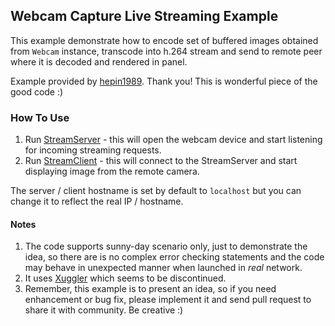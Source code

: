 ## Webcam Capture Live Streaming Example

This example demonstrate how to encode set of buffered images obtained 
from ```Webcam``` instance, transcode into h.264 stream and send to remote peer
where it is decoded and rendered in panel.

Example provided by [hepin1989](https://github.com/hepin1989). Thank you! This is wonderful piece of the good code :)

### How To Use

1. Run [StreamServer](https://github.com/sarxos/webcam-capture/blob/master/webcam-capture-examples/webcam-capture-live-streaming/src/main/java/us/sosia/video/stream/agent/StreamServer.java) - this will open the webcam device and start listening for incoming streaming requests.
2. Run [StreamClient](https://github.com/sarxos/webcam-capture/blob/master/webcam-capture-examples/webcam-capture-live-streaming/src/main/java/us/sosia/video/stream/agent/StreamClient.java) - this will connect to the StreamServer and start displaying image from the remote camera.

The server / client hostname is set by default to ```localhost``` but you can change it to reflect the real IP / hostname.

#### Notes

1. The code supports sunny-day scenario only, just to demonstrate the idea, so there are is no complex error checking statements and the code may behave in unexpected manner when launched in _real_ network.
2. It uses [Xuggler](https://github.com/artclarke/xuggle-xuggler) which seems to be discontinued.
3. Remember, this example is to present an idea, so if you need enhancement or bug fix, please implement it and send pull request to share it with community. Be creative :)


